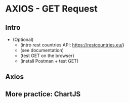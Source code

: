 

# AXIOS - GET Request

<!-- status: old notes -->


## Intro

- (Optional)
  - (intro rest countries API: https://restcountries.eu/)
  - (see documentation)
  - (test GET on the browser)
  - (install Postman + test GET)




## Axios




## More practice: ChartJS

<!-- Follow students portal -->

